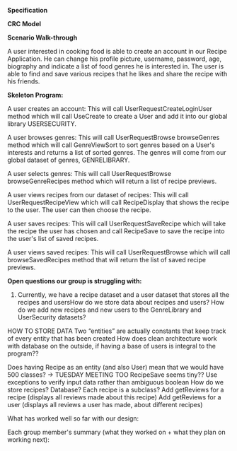 **Specification**


**CRC Model**


**Scenario Walk-through**

A user interested in cooking food is able to create an account in our Recipe Application. He can change his profile picture, username, password, age, biography and indicate a list of food genres he is interested in. The user is able to find and save various recipes that he likes and share the recipe with his friends.


**Skeleton Program:**

A user creates an account: This will call UserRequestCreateLoginUser method which will call UseCreate to create a User and add it into our global library USERSECURITY.

A user browses genres: This will call UserRequestBrowse browseGenres method which will call GenreViewSort to sort genres based on a User's interests and returns a list of sorted genres. The genres will come from our global dataset of genres, GENRELIBRARY.

A user selects genres: This will call UserRequestBrowse browseGenreRecipes method which will return a list of recipe previews. 

A user views recipes from our dataset of recipes: This will call UserRequestRecipeView which will call RecipeDisplay that shows the recipe to the user. The user can then choose the recipe.

A user saves recipes: This will call UserRequestSaveRecipe which will take the recipe the user has chosen and call RecipeSave to save the recipe into the user's list of saved recipes. 

A user views saved recipes: This will call UserRequestBrowse which will call browseSavedRecipes method that will return the list of saved recipe previews. 



**Open questions our group is struggling with:**

1. Currently, we have a recipe dataset and a user dataset that stores all the recipes and usersHow do we store data about recipes and users? How do we add new recipes and new users to the GenreLibrary and UserSecurity datasets?

HOW TO STORE DATA
Two “entities” are actually constants that keep track of every entity that has been created
How does clean architecture work with database on the outside, if having a base of users is integral to the program??

Does having Recipe as an entity (and also User) mean that we would have 500 classes? -> TUESDAY MEETING TOO
RecipeSave seems tiny??
Use exceptions to verify input data rather than ambiguous boolean
How do we store recipes? Database? Each recipe is a subclass?
Add getReviews for a recipe (displays all reviews made about this recipe)
Add getReviews for a user (displays all reviews a user has made, about different recipes)



What has worked well so far with our design:


Each group member's summary (what they worked on + what they plan on working next):



